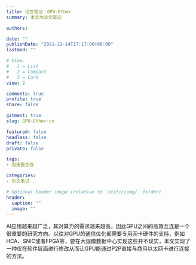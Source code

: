 ```yaml
---
title: 论文笔记：GPU-Ether
summary: 本文为论文笔记

authors:

date: ""
publishDate: "2021-12-14T17:17:00+08:00"
lastmod: ""

# View.
#   1 = List
#   2 = Compact
#   3 = Card
view: 2

comments: true
profile: true
share: false

gitment: true
slug: GPU-Ether-cn

featured: false
headless: false
draft: false
private: false

tags:
- 加速器互连

categories:
- 论文笔记

# Optional header image (relative to `static/img/` folder).
header:
  caption: ""
  image: ""
---
```


AI应用越来越广泛，其对算力的需求越来越高，因此GPU之间的高效互连是一个很重要的研究方向。以往对GPU的通信优化都需要专用网卡硬件的支持，例如HCA、SNIC或者FPGA等，要在大规模数据中心实现这些并不现实，本文实现了一种仅在软件层面进行修改从而让GPU能通过P2P直接与商用以太网卡进行连接的方法。

